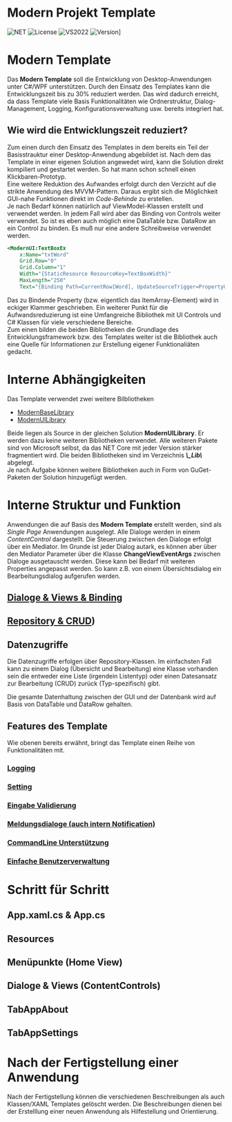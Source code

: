 ﻿# Modern Projekt Template

![NET](https://img.shields.io/badge/NET-8.0-green.svg)
![License](https://img.shields.io/badge/License-MIT-blue.svg)
![VS2022](https://img.shields.io/badge/Visual%20Studio-2022-white.svg)
![Version](https://img.shields.io/badge/Version-1.0.2025.0-yellow.svg)]

# Modern Template
Das **Modern Template** soll die Entwicklung von Desktop-Anwendungen unter C#/WPF unterstützen. Durch den Einsatz des Templates kann die Entwicklungszeit bis zu 30% reduziert werden. Das wird dadurch erreicht, da dass Template viele Basis Funktionalitäten wie Ordnerstruktur, Dialog-Management, Logging, Konfigurationsverwaltung usw. bereits integriert hat.

## Wie wird die Entwicklungszeit reduziert?
Zum einen durch den Einsatz des Templates in dem bereits ein Teil der Basisstrauktur einer Desktop-Anwendung abgebildet ist. Nach dem das Template in einer eigenen Solution angewedet wird, kann die Solution direkt kompiliert und gestartet werden. So hat mann schon schnell einen Klickbaren-Prototyp.</br>
Eine weitere Reduktion des Aufwandes erfolgt durch den Verzicht auf die strikte Anwendung des MVVM-Pattern. Daraus ergibt sich die Möglichkeit GUI-nahe Funktionen direkt im *Code-Behinde* zu erstellen.</br>
Je nach Bedarf können natürlich auf ViewModel-Klassen erstellt und verwendet werden. In jedem Fall wird aber das Binding von Controls weiter verwendet. So ist es eben auch möglich eine DataTable bzw. DataRow an ein Control zu binden. Es muß nur eine andere Schreibweise verwendet werden.

```xml
<ModernUI:TextBoxEx
    x:Name="txtWord"
    Grid.Row="0"
    Grid.Column="1"
    Width="{StaticResource ResourceKey=TextBoxWidth}"
    MaxLength="250"
    Text="{Binding Path=CurrentRow[Word], UpdateSourceTrigger=PropertyChanged}" />
```
Das zu Bindende Property (bzw. eigentlich das ItemArray-Element) wird in eckiger Klammer geschrieben.
Ein weiterer Punkt für die Aufwandsreduzierung ist eine Umfangreiche Bibliothek mit UI Controls und C# Klassen für viele verschiedene Bereiche.</br>
Zum einen bilden die beiden Bibliotheken die Grundlage des Entwicklungsframework bzw. des Templates weiter ist die Bibliothek auch eine Quelle für Informationen zur Erstellung eigener Funktionaliäten gedacht.

# Interne Abhängigkeiten
Das Template verwendet zwei weitere Bilbliotheken
- [ModernBaseLibrary](https://github.com/GerhardAhrens/ModernUILibrary/tree/master/ModernBaseLibrary)
- [ModernUILibrary](https://github.com/GerhardAhrens/ModernUILibrary/tree/master/ModernUILibrary)

Beide liegen als Source in der gleichen Solution **ModernUILibrary**. Er werden dazu keine weiteren Bibliotheken verwendet. Alle weiteren Pakete sind von Microsoft selbst, da das NET Core mit jeder Version stärker fragmentiert wird.
Die beiden Bibliotheken sind im Verzeichnis ***\\_Lib\\*** abgelegt.</br>
Je nach Aufgabe können weitere Bibliotheken auch in Form von GuGet-Paketen der Solution hinzugefügt werden.

# Interne Struktur und Funktion
Anwendungen die auf Basis des **Modern Template** erstellt werden, sind als *Single Page* Anwendungen ausgelegt. Alle Dialoge werden in einem *ContentControl* dargestellt. Die Steuerung zwischen den Dialoge erfolgt über ein Mediator. Im Grunde ist jeder Dialog autark, es können aber über den Mediator Parameter über die Klasse **ChangeViewEventArgs** zwischen Dialoge ausgetauscht werden. Diese kann bei Bedarf mit weiteren Properties angepasst werden. So kann z.B. von einem Übersichtsdialog ein Bearbeitungsdialog aufgerufen werden.</br>

## [Dialoge & Views & Binding](https://github.com/GerhardAhrens/ModernUILibrary/blob/master/ModernTemplate/Views/_MT_Views.md)
## [Repository & CRUD](https://github.com/GerhardAhrens/ModernUILibrary/blob/master/ModernTemplate/Repository/_MT_Repository.md))


## Datenzugriffe
Die Datenzugriffe erfolgen über Repository-Klassen. Im einfachsten Fall kann zu einem Dialog (Übersicht und Bearbeitung) eine Klasse vorhanden sein die entweder eine Liste (irgendein Listentyp) oder einen Datesansatz zur Bearbeitung (CRUD) zurück (Typ-spezifisch) gibt. 

Die gesamte Datenhaltung zwischen der GUI und der Datenbank wird auf Basis von DataTable und DataRow gehalten.


## Features des Template
Wie obenen bereits erwähnt, bringt das Template einen Reihe von Funktionalitäten mit.

### [Logging](https://github.com/GerhardAhrens/ModernUILibrary/blob/master/ModernTemplate/Core/_MT_Core.md#CoreLogging)
### [Setting](https://github.com/GerhardAhrens/ModernUILibrary/blob/master/ModernTemplate/Core/_MT_Core.md#CoreSettings)
### [Eingabe Validierung](https://github.com/GerhardAhrens/ModernUILibrary/blob/master/ModernTemplate/Core/_MT_Core.md#CoreValidation)
### [Meldungsdialoge (auch intern Notification)](https://github.com/GerhardAhrens/ModernUILibrary/blob/master/ModernTemplate/Core/_MT_Core.md)
### [CommandLine Unterstützung](https://github.com/GerhardAhrens/ModernUILibrary/blob/master/ModernTemplate/Core/_MT_Core.md)
### [Einfache Benutzerverwaltung](https://github.com/GerhardAhrens/ModernUILibrary/blob/master/ModernTemplate/Core/_MT_Core.md)

# Schritt für Schritt
## App.xaml.cs & App.cs
## Resources
## Menüpunkte (Home View)
## Dialoge & Views (ContentControls)
## TabAppAbout
## TabAppSettings

# Nach der Fertigstellung einer Anwendung
Nach der Fertigstellung können die verschiedenen Beschreibungen als auch Klassen/XAML Templates gelöscht werden.
Die Beschreibungen dienen bei der Erstelllung einer neuen Anwendung als Hilfestellung und Orientierung.
